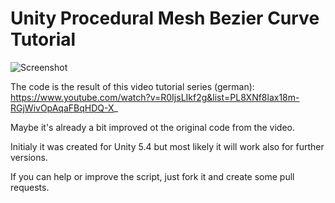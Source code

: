 # Unity Procedural Mesh Bezier Curve Tutorial

![Screenshot](https://brainfoolong.github.io/unity-procedural-mesh-bezier-curve/screenshot-1.jpg)

The code is the result of this video tutorial series (german): https://www.youtube.com/watch?v=R0IjsLIkf2g&list=PL8XNf8lax18m-RGjWivOpAqaFBqHDQ-X_

Maybe it's already a bit improved ot the original code from the video.

Initialy it was created for Unity 5.4 but most likely it will work also for further versions.

If you can help or improve the script, just fork it and create some pull requests.

